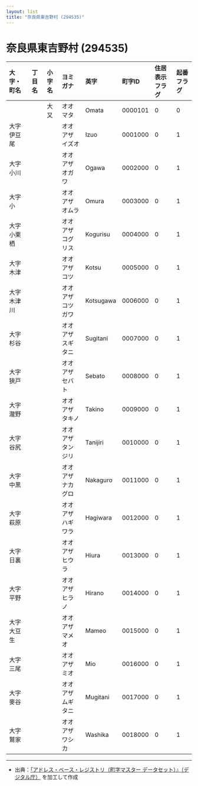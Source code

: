 ```yaml
---
layout: list
title: "奈良県東吉野村 (294535)"
---
```


# 奈良県東吉野村 (294535)

| 大字・町名 | 丁目名 | 小字名 | ヨミガナ | 英字 | 町字ID | 住居表示フラグ | 起番フラグ |
|:---|:---|:---|:---|:---|:---|:---|:---|
|  |  | 大又 | オオマタ | Omata | 0000101 | 0 | 0 |
| 大字伊豆尾 |  |  | オオアザイズオ | Izuo | 0001000 | 0 | 1 |
| 大字小川 |  |  | オオアザオガワ | Ogawa | 0002000 | 0 | 1 |
| 大字小 |  |  | オオアザオムラ | Omura | 0003000 | 0 | 1 |
| 大字小栗栖 |  |  | オオアザコグリス | Kogurisu | 0004000 | 0 | 1 |
| 大字木津 |  |  | オオアザコツ | Kotsu | 0005000 | 0 | 1 |
| 大字木津川 |  |  | オオアザコツガワ | Kotsugawa | 0006000 | 0 | 1 |
| 大字杉谷 |  |  | オオアザスギタニ | Sugitani | 0007000 | 0 | 1 |
| 大字狹戸 |  |  | オオアザセバト | Sebato | 0008000 | 0 | 1 |
| 大字瀧野 |  |  | オオアザタキノ | Takino | 0009000 | 0 | 1 |
| 大字谷尻 |  |  | オオアザタンジリ | Tanijiri | 0010000 | 0 | 1 |
| 大字中黒 |  |  | オオアザナカグロ | Nakaguro | 0011000 | 0 | 1 |
| 大字萩原 |  |  | オオアザハギワラ | Hagiwara | 0012000 | 0 | 1 |
| 大字日裏 |  |  | オオアザヒウラ | Hiura | 0013000 | 0 | 1 |
| 大字平野 |  |  | オオアザヒラノ | Hirano | 0014000 | 0 | 1 |
| 大字大豆生 |  |  | オオアザマメオ | Mameo | 0015000 | 0 | 1 |
| 大字三尾 |  |  | オオアザミオ | Mio | 0016000 | 0 | 1 |
| 大字麥谷 |  |  | オオアザムギタニ | Mugitani | 0017000 | 0 | 1 |
| 大字鷲家 |  |  | オオアザワシカ | Washika | 0018000 | 0 | 1 |

---

- 出典：[「アドレス・ベース・レジストリ（町字マスター データセット）』（デジタル庁）](https://www.digital.go.jp/policies/base_registry_address/) を加工して作成